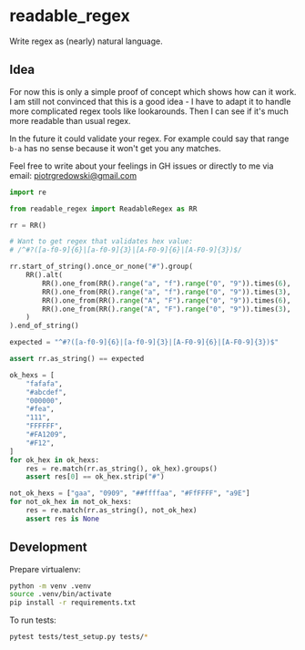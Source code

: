 # readable_regex

Write regex as (nearly) natural language.

## Idea

For now this is only a simple proof of concept which shows how can it work.
I am still not convinced that this is a good idea - I have to adapt it to handle
more complicated regex tools like lookarounds. Then I can see if it's much more
readable than usual regex.

In the future it could validate your regex. For example could say that range `b-a` has no sense
because it won't get you any matches.

Feel free to write about your feelings in GH issues or directly to me via email: piotrgredowski@gmail.com

```python
import re

from readable_regex import ReadableRegex as RR

rr = RR()

# Want to get regex that validates hex value:
# /^#?([a-f0-9]{6}|[a-f0-9]{3}|[A-F0-9]{6}|[A-F0-9]{3})$/

rr.start_of_string().once_or_none("#").group(
    RR().alt(
        RR().one_from(RR().range("a", "f").range("0", "9")).times(6),
        RR().one_from(RR().range("a", "f").range("0", "9")).times(3),
        RR().one_from(RR().range("A", "F").range("0", "9")).times(6),
        RR().one_from(RR().range("A", "F").range("0", "9")).times(3),
    )
).end_of_string()

expected = "^#?([a-f0-9]{6}|[a-f0-9]{3}|[A-F0-9]{6}|[A-F0-9]{3})$"

assert rr.as_string() == expected

ok_hexs = [
    "fafafa",
    "#abcdef",
    "000000",
    "#fea",
    "111",
    "FFFFFF",
    "#FA1209",
    "#F12",
]
for ok_hex in ok_hexs:
    res = re.match(rr.as_string(), ok_hex).groups()
    assert res[0] == ok_hex.strip("#")

not_ok_hexs = ["gaa", "0909", "##ffffaa", "#FfFFFF", "a9E"]
for not_ok_hex in not_ok_hexs:
    res = re.match(rr.as_string(), not_ok_hex)
    assert res is None
```

## Development

Prepare virtualenv:

```bash
python -m venv .venv
source .venv/bin/activate
pip install -r requirements.txt
```

To run tests:

```bash
pytest tests/test_setup.py tests/*
```
